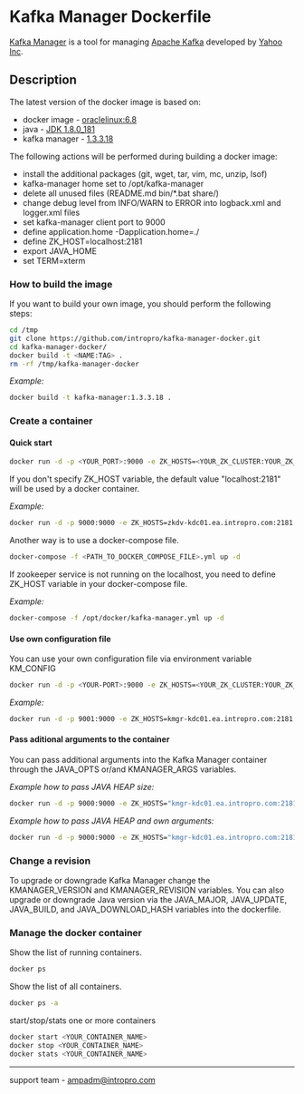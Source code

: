 # Kafka Manager Dockerfile
[Kafka Manager](https://github.com/yahoo/kafka-manager) is a tool for managing [Apache Kafka](http://kafka.apache.org) developed by [Yahoo Inc](https://www.yahoo.com).

## Description
The latest version of the docker image is based on:  

* docker image - [oraclelinux:6.8](https://hub.docker.com/_/oraclelinux/)  
* java - [JDK 1.8.0_181](http://www.oracle.com/technetwork/java/javase/downloads/index.html)  
* kafka manager - [1.3.3.18](https://github.com/yahoo/kafka-manager/releases/tag/1.3.3.18)

The following actions will be performed during building a docker image:  

* install the additional packages (git, wget, tar, vim, mc, unzip, lsof)  
* kafka-manager home set to /opt/kafka-manager  
* delete all unused files (README.md bin/*.bat share/)  
* change debug level from INFO/WARN to ERROR into logback.xml and logger.xml files  
* set kafka-manager client port to 9000  
* define application.home -Dapplication.home=./  
* define ZK\_HOST=localhost:2181  
* export JAVA\_HOME  
* set TERM=xterm  

### How to build the image
If you want to build your own image, you should perform the following steps:  

```bash	
cd /tmp
git clone https://github.com/intropro/kafka-manager-docker.git
cd kafka-manager-docker/
docker build -t <NAME:TAG> .
rm -rf /tmp/kafka-manager-docker	
```

*Example:*

``` bash
docker build -t kafka-manager:1.3.3.18 .
```

### Create a container
#### Quick start

```bash
docker run -d -p <YOUR_PORT>:9000 -e ZK_HOSTS=<YOUR_ZK_CLUSTER:YOUR_ZK_PORT> --name <YOUR_CONTAINER_NAME> intropro/kafka-manager:latest
```

If you don't specify ZK\_HOST variable, the default value "localhost:2181" will be used by a docker container.

*Example:*

```bash
docker run -d -p 9000:9000 -e ZK_HOSTS=zkdv-kdc01.ea.intropro.com:2181 --name kafka-manager intropro/kafka-manager:latest
```

Another way is to use a docker-compose file.

```bash
docker-compose -f <PATH_TO_DOCKER_COMPOSE_FILE>.yml up -d	
```

If zookeeper service is not running on the localhost, you need to define ZK\_HOST variable in your docker-compose file.

*Example:*

```bash
docker-compose -f /opt/docker/kafka-manager.yml up -d
```

#### Use own configuration file
You can use your own configuration file via environment variable KM\_CONFIG
  
```bash
docker run -d -p <YOUR-PORT>:9000 -e ZK_HOSTS=<YOUR_ZK_CLUSTER:YOUR_ZK_PORT> -v <PATH_TO_LOCAL_CONFIGDIR>:<CONTAINER_MOUNT_POINT> -e KMANAGER_CONFIG=<CONTAINER_MOUNT_POINT>/<YOUR_CONFIG_FILE> --name <YOUR_CONTAINER_NAME> intropro/kafka-manager:latest
```

*Example:*

```bash
docker run -d -p 9001:9000 -e ZK_HOSTS=kmgr-kdc01.ea.intropro.com:2181 -v /opt/kmm-config:/mnt -e KMANAGER_CONFIG=/mnt/application.conf --name kafka-manager intropro/kafka-manager:latest
```

#### Pass aditional arguments to the container
You can pass additional arguments into the Kafka Manager container through the JAVA\_OPTS or/and KMANAGER\_ARGS variables.  

*Example how to pass JAVA HEAP size:*

```bash
docker run -d -p 9000:9000 -e ZK_HOSTS="kmgr-kdc01.ea.intropro.com:2181" -e JAVA_OPTS="-Xms512M -Xmx512M" --name kafka-manager intropro/kafka-manager
```

*Example how to pass JAVA HEAP and own arguments:*

```bash
docker run -d -p 9000:9000 -e ZK_HOSTS="kmgr-kdc01.ea.intropro.com:2181" -e JAVA_OPTS="-Xms512M -Xmx512M" -e KMANAGER_ARGS="-Dname=KafkaManager" --name kafka-manager intropro/kafka-manager
```

### Change a revision
To upgrade or downgrade Kafka Manager change the KMANAGER\_VERSION and KMANAGER\_REVISION variables. You can also upgrade or downgrade Java version via the JAVA\_MAJOR, JAVA\_UPDATE, JAVA\_BUILD, and JAVA\_DOWNLOAD_HASH variables into the dockerfile.  

### Manage the docker container
Show the list of running containers.  

```bash
docker ps
```

Show the list of all containers.

```bash
docker ps -a
```

start/stop/stats one or more containers

```bash
docker start <YOUR_CONTAINER_NAME>
docker stop <YOUR_CONTAINER_NAME>
docker stats <YOUR_CONTAINER_NAME>
```


---
support team - <ampadm@intropro.com>
